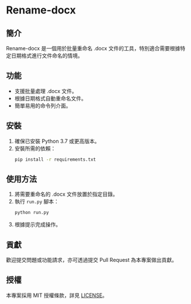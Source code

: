 # Rename-docx

## 簡介
Rename-docx 是一個用於批量重命名 .docx 文件的工具，特別適合需要根據特定日期格式進行文件命名的情境。

## 功能
- 支援批量處理 .docx 文件。
- 根據日期格式自動重命名文件。
- 簡單易用的命令列介面。

## 安裝
1. 確保已安裝 Python 3.7 或更高版本。
2. 安裝所需的依賴：
   ```bash
   pip install -r requirements.txt
   ```

## 使用方法
1. 將需要重命名的 .docx 文件放置於指定目錄。
2. 執行 `run.py` 腳本：
   ```bash
   python run.py
   ```
3. 根據提示完成操作。

## 貢獻
歡迎提交問題或功能請求，亦可透過提交 Pull Request 為本專案做出貢獻。

## 授權
本專案採用 MIT 授權條款，詳見 [LICENSE](./LICENSE)。
